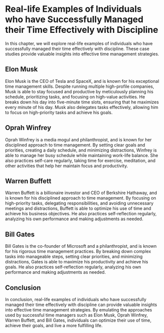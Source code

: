 # Real-life Examples of Individuals who have Successfully Managed their Time Effectively with Discipline

In this chapter, we will explore real-life examples of individuals who have successfully managed their time effectively with discipline. These case studies provide valuable insights into effective time management strategies.

Elon Musk
---------

Elon Musk is the CEO of Tesla and SpaceX, and is known for his exceptional time management skills. Despite running multiple high-profile companies, Musk is able to stay focused and productive by meticulously planning his schedule, prioritizing tasks, and focusing on high-value activities. He breaks down his day into five-minute time slots, ensuring that he maximizes every minute of his day. Musk also delegates tasks effectively, allowing him to focus on high-priority tasks and achieve his goals.

Oprah Winfrey
-------------

Oprah Winfrey is a media mogul and philanthropist, and is known for her disciplined approach to time management. By setting clear goals and priorities, creating a daily schedule, and minimizing distractions, Winfrey is able to manage her busy schedule while maintaining work-life balance. She also practices self-care regularly, taking time for exercise, meditation, and other activities that help her maintain focus and productivity.

Warren Buffett
--------------

Warren Buffett is a billionaire investor and CEO of Berkshire Hathaway, and is known for his disciplined approach to time management. By focusing on high-priority tasks, delegating responsibilities, and avoiding unnecessary meetings and distractions, Buffett is able to optimize his use of time and achieve his business objectives. He also practices self-reflection regularly, analyzing his own performance and making adjustments as needed.

Bill Gates
----------

Bill Gates is the co-founder of Microsoft and a philanthropist, and is known for his rigorous time management practices. By breaking down complex tasks into manageable steps, setting clear priorities, and minimizing distractions, Gates is able to maximize his productivity and achieve his goals. He also practices self-reflection regularly, analyzing his own performance and making adjustments as needed.

Conclusion
----------

In conclusion, real-life examples of individuals who have successfully managed their time effectively with discipline can provide valuable insights into effective time management strategies. By emulating the approaches used by successful time managers such as Elon Musk, Oprah Winfrey, Warren Buffett, and Bill Gates, individuals can optimize their use of time, achieve their goals, and live a more fulfilling life.
